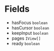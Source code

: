 # Fields
- hasFocus `boolean`
- hasCursor `boolean`
- keepInput `boolean`
- pages `IView[]`
- ready `boolean`